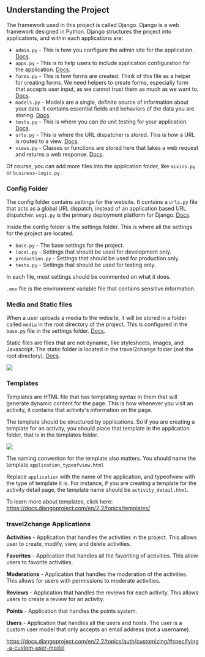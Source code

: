 ## Understanding the Project

The framework used in this project is called Django. Django is a web framework designed in Python. Django structures the project into applications, and within each applications are:

- `admin.py` - This is how you configure the admin site for the application. [Docs](https://docs.djangoproject.com/en/2.2/ref/contrib/admin/). 
- `apps.py` - This is to help users to include application configuration for the application. [Docs](https://docs.djangoproject.com/en/2.2/ref/applications/#configuring-applications).
- `forms.py` - This is how forms are created. Think of this file as a helper for creating forms. We need helpers to create forms, especially form that accepts user input, as we cannot trust them as much as we want to. [Docs](https://docs.djangoproject.com/en/2.2/topics/forms/).
- `models.py` - Models are a single, definite source of information about your data. it contains essential fields and behaviors of the data you are storing. [Docs](https://docs.djangoproject.com/en/2.2/topics/db/models/).
- `tests.py` - This is where you can do unit testing for your application. [Docs](https://docs.djangoproject.com/en/2.2/topics/testing/overview/). 
- `urls.py` - This is where the URL dispatcher is stored. This is how a URL is routed to a view. [Docs](https://docs.djangoproject.com/en/2.2/topics/http/urls/). 
- `views.py` - Classes or functions are stored here that takes a web request and returns a web response. [Docs](https://docs.djangoproject.com/en/2.2/topics/http/views/). 

Of course, you can add more files into the application folder, like `mixins.py` or `business-logic.py` .

### Config Folder

The config folder contains settings for the website. It contains a `urls.py` file that acts as a global URL dispatch, instead of an application based URL dispatcher. `wsgi.py` is the primary deployment platform for Django. [Docs](https://docs.djangoproject.com/en/2.2/howto/deployment/wsgi/). 

Inside the config folder is the settings folder. This is where all the settings for the project are located.

- `base.py` - The base settings for the project.
- `local.py` - Settings that should be used for development only.
- `production.py` - Settings that should be used for production only.
- `tests.py` - Settings that should be used for testing only.

In each file, most settings should be commented on what it does.

`.env` file is the environment variable file that contains sensitive information.

### Media and Static files

When a user uploads a media to the website, it will be stored in a folder called `media` in the root directory of the project. This is configured in the `base.py` file in the settings folder. [Docs](https://docs.djangoproject.com/en/2.2/topics/files/). 

Static files are files that are not dynamic, like stylesheets, images, and Javascript. The static folder is located in the travel2change folder (not the root directory). [Docs](https://docs.djangoproject.com/en/2.2/howto/static-files/).

![](https://i.imgur.com/Nc8kPga.png)

### Templates

Templates are HTML file that has templating syntax in them that will generate dynamic content for the page. This is how whenever you visit an activity, it contains that activity's information on the page. 

The template should be structured by applications. So if you are creating a template for an activity, you should place that template in the application folder, that is in the templates folder.

![](https://i.imgur.com/jrRdv11.png)

The naming convention for the template also matters. You should name the template `application_typeofview.html` 

Replace `application` with the name of the application, and typeofview with the type of template it is. For instance, if you are creating a template for the activity detail page, the template name should be `activity_detail.html`. 

To learn more about templates, click here: <https://docs.djangoproject.com/en/2.2/topics/templates/>

### travel2change Applications

**Activities** - Application that handles the activities in the project. This allows user to create, modify, view, and delete activities.

**Favorites** - Application that handles all the favoriting of activities. This allow users to favorite activities.

**Moderations** - Application that handles the moderation of the activities. This allows for users with permissions to moderate activities.

**Reviews** - Application that handles the reviews for each activity. This allows users to create a review for an activity.

**Points** - Application that handles the points system.

**Users** - Application that handles all the users and hosts. The user is a custom user model that only accepts an email address (not a username). 

<https://docs.djangoproject.com/en/2.2/topics/auth/customizing/#specifying-a-custom-user-model>

